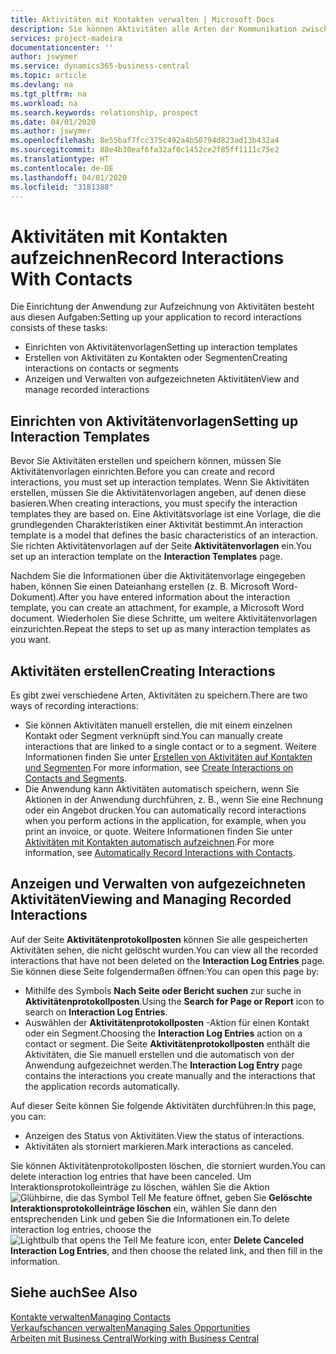 ```yaml
---
title: Aktivitäten mit Kontakten verwalten | Microsoft Docs
description: Sie können Aktivitäten alle Arten der Kommunikation zwischen Ihrem Unternehmen und Ihren Kontakten aufzeichnen, uum Beispiel Briefe, Fax, E-Mail, Telefon, Besprechungen usw.
services: project-madeira
documentationcenter: ''
author: jswymer
ms.service: dynamics365-business-central
ms.topic: article
ms.devlang: na
ms.tgt_pltfrm: na
ms.workload: na
ms.search.keywords: relationship, prospect
ms.date: 04/01/2020
ms.author: jswymer
ms.openlocfilehash: 8e55baf7fcc375c492a4b50794d823ad13b432a4
ms.sourcegitcommit: 88e4b30eaf6fa32af0c1452ce2f85ff1111c75e2
ms.translationtype: HT
ms.contentlocale: de-DE
ms.lasthandoff: 04/01/2020
ms.locfileid: "3181388"
---
```

# <a name="record-interactions-with-contacts"></a><span data-ttu-id="be432-103">Aktivitäten mit Kontakten aufzeichnen</span><span class="sxs-lookup"><span data-stu-id="be432-103">Record Interactions With Contacts</span></span>
<span data-ttu-id="be432-104">Die Einrichtung der Anwendung zur Aufzeichnung von Aktivitäten besteht aus diesen Aufgaben:</span><span class="sxs-lookup"><span data-stu-id="be432-104">Setting up your application to record interactions consists of these tasks:</span></span>

* <span data-ttu-id="be432-105">Einrichten von Aktivitätenvorlagen</span><span class="sxs-lookup"><span data-stu-id="be432-105">Setting up interaction templates</span></span>  
* <span data-ttu-id="be432-106">Erstellen von Aktivitäten zu Kontakten oder Segmenten</span><span class="sxs-lookup"><span data-stu-id="be432-106">Creating interactions on contacts or segments</span></span>  
* <span data-ttu-id="be432-107">Anzeigen und Verwalten von aufgezeichneten Aktivitäten</span><span class="sxs-lookup"><span data-stu-id="be432-107">View and manage recorded interactions</span></span>  

##  <a name="setting-up-interaction-templates"></a><span data-ttu-id="be432-108">Einrichten von Aktivitätenvorlagen</span><span class="sxs-lookup"><span data-stu-id="be432-108">Setting up Interaction Templates</span></span>
<span data-ttu-id="be432-109">Bevor Sie Aktivitäten erstellen und speichern können, müssen Sie Aktivitätenvorlagen einrichten.</span><span class="sxs-lookup"><span data-stu-id="be432-109">Before you can create and record interactions, you must set up interaction templates.</span></span> <span data-ttu-id="be432-110">Wenn Sie Aktivitäten erstellen, müssen Sie die Aktivitätenvorlagen angeben, auf denen diese basieren.</span><span class="sxs-lookup"><span data-stu-id="be432-110">When creating interactions, you must specify the interaction templates they are based on.</span></span> <span data-ttu-id="be432-111">Eine Aktivitätsvorlage ist eine Vorlage, die die grundlegenden Charakteristiken einer Aktivität bestimmt.</span><span class="sxs-lookup"><span data-stu-id="be432-111">An interaction template is a model that defines the basic characteristics of an interaction.</span></span>
<span data-ttu-id="be432-112">Sie richten Aktivitätenvorlagen auf der Seite **Aktivitätenvorlagen** ein.</span><span class="sxs-lookup"><span data-stu-id="be432-112">You set up an interaction template on the **Interaction Templates** page.</span></span>

<span data-ttu-id="be432-113">Nachdem Sie die Informationen über die Aktivitätenvorlage eingegeben haben, können Sie einen Dateianhang erstellen (z. B. Microsoft Word-Dokument).</span><span class="sxs-lookup"><span data-stu-id="be432-113">After you have entered information about the interaction template, you can create an attachment, for example, a Microsoft Word document.</span></span> <span data-ttu-id="be432-114">Wiederholen Sie diese Schritte, um weitere Aktivitätenvorlagen einzurichten.</span><span class="sxs-lookup"><span data-stu-id="be432-114">Repeat the steps to set up as many interaction templates as you want.</span></span>  

## <a name="creating-interactions"></a><span data-ttu-id="be432-115">Aktivitäten erstellen</span><span class="sxs-lookup"><span data-stu-id="be432-115">Creating Interactions</span></span>
<span data-ttu-id="be432-116">Es gibt zwei verschiedene Arten, Aktivitäten zu speichern.</span><span class="sxs-lookup"><span data-stu-id="be432-116">There are two ways of recording interactions:</span></span>

* <span data-ttu-id="be432-117">Sie können Aktivitäten manuell erstellen, die mit einem einzelnen Kontakt oder Segment verknüpft sind.</span><span class="sxs-lookup"><span data-stu-id="be432-117">You can manually create interactions that are linked to a single contact or to a segment.</span></span> <span data-ttu-id="be432-118">Weitere Informationen finden Sie unter [Erstellen von Aktivitäten auf Kontakten und Segmenten](marketing-how-create-interactions.md).</span><span class="sxs-lookup"><span data-stu-id="be432-118">For more information, see [Create Interactions on Contacts and Segments](marketing-how-create-interactions.md).</span></span>  
* <span data-ttu-id="be432-119">Die Anwendung kann Aktivitäten automatisch speichern, wenn Sie Aktionen in der Anwendung durchführen, z. B., wenn Sie eine Rechnung oder ein Angebot drucken.</span><span class="sxs-lookup"><span data-stu-id="be432-119">You can automatically record interactions when you perform actions in the application, for example, when you print an invoice, or quote.</span></span> <span data-ttu-id="be432-120">Weitere Informationen finden Sie unter [Aktivitäten mit Kontakten automatisch aufzeichnen](marketing-auto-record-interactions.md).</span><span class="sxs-lookup"><span data-stu-id="be432-120">For more information, see [Automatically Record Interactions with Contacts](marketing-auto-record-interactions.md).</span></span>

## <a name="viewing-and-managing-recorded-interactions"></a><span data-ttu-id="be432-121">Anzeigen und Verwalten von aufgezeichneten Aktivitäten</span><span class="sxs-lookup"><span data-stu-id="be432-121">Viewing and Managing Recorded Interactions</span></span>
<span data-ttu-id="be432-122">Auf der Seite **Aktivitätenprotokollposten** können Sie alle gespeicherten Aktivitäten sehen, die nicht gelöscht wurden.</span><span class="sxs-lookup"><span data-stu-id="be432-122">You can view all the recorded interactions that have not been deleted on the **Interaction Log Entries** page.</span></span> <span data-ttu-id="be432-123">Sie können diese Seite folgendermaßen öffnen:</span><span class="sxs-lookup"><span data-stu-id="be432-123">You can open this page by:</span></span>

* <span data-ttu-id="be432-124">Mithilfe des Symbols **Nach Seite oder Bericht suchen** zur suche in **Aktivitätenprotokollposten**.</span><span class="sxs-lookup"><span data-stu-id="be432-124">Using the **Search for Page or Report** icon to search on **Interaction Log Entries**.</span></span>
* <span data-ttu-id="be432-125">Auswählen der **Aktivitätenprotokollposten** -Aktion für einen Kontakt oder ein Segment.</span><span class="sxs-lookup"><span data-stu-id="be432-125">Choosing the **Interaction Log Entries** action on a contact or segment.</span></span>
  <span data-ttu-id="be432-126">Die Seite **Aktivitätenprotokollposten** enthält die Aktivitäten, die Sie manuell erstellen und die automatisch von der Anwendung aufgezeichnet werden.</span><span class="sxs-lookup"><span data-stu-id="be432-126">The **Interaction Log Entry** page contains the interactions you create manually and the interactions that the application records automatically.</span></span>

<span data-ttu-id="be432-127">Auf dieser Seite können Sie folgende Aktivitäten durchführen:</span><span class="sxs-lookup"><span data-stu-id="be432-127">In this page, you can:</span></span>

* <span data-ttu-id="be432-128">Anzeigen des Status von Aktivitäten.</span><span class="sxs-lookup"><span data-stu-id="be432-128">View the status of interactions.</span></span>
* <span data-ttu-id="be432-129">Aktivitäten als storniert markieren.</span><span class="sxs-lookup"><span data-stu-id="be432-129">Mark interactions as canceled.</span></span>

<span data-ttu-id="be432-130">Sie können Aktivitätenprotokollposten löschen, die storniert wurden.</span><span class="sxs-lookup"><span data-stu-id="be432-130">You can delete interaction log entries that have been canceled.</span></span> <span data-ttu-id="be432-131">Um Interaktionsprotokolleinträge zu löschen, wählen Sie die Aktion ![Glühbirne, die das Symbol Tell Me feature](media/ui-search/search_small.png "Was möchten Sie tun?") öffnet, geben Sie **Gelöschte Interaktionsprotokolleinträge löschen** ein, wählen Sie dann den entsprechenden Link und geben Sie die Informationen ein.</span><span class="sxs-lookup"><span data-stu-id="be432-131">To delete interaction log entries, choose the ![Lightbulb that opens the Tell Me feature](media/ui-search/search_small.png "Tell me what you want to do") icon, enter **Delete Canceled Interaction Log Entries**, and then choose the related link, and then fill in the information.</span></span>

## <a name="see-also"></a><span data-ttu-id="be432-132">Siehe auch</span><span class="sxs-lookup"><span data-stu-id="be432-132">See Also</span></span>
[<span data-ttu-id="be432-133">Kontakte verwalten</span><span class="sxs-lookup"><span data-stu-id="be432-133">Managing Contacts</span></span>](marketing-contacts.md)  
[<span data-ttu-id="be432-134">Verkaufschancen verwalten</span><span class="sxs-lookup"><span data-stu-id="be432-134">Managing Sales Opportunities</span></span>](marketing-manage-sales-opportunities.md)  
[<span data-ttu-id="be432-135">Arbeiten mit  Business Central</span><span class="sxs-lookup"><span data-stu-id="be432-135">Working with Business Central</span></span>](ui-work-product.md)  
